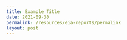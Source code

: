 ```yaml
---
title: Example Title
date: 2021-09-30
permalink: /resources/eia-reports/permalink
layout: post
---
```

